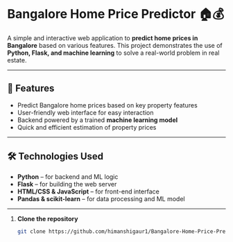 # Bangalore Home Price Predictor 🏠💰

A simple and interactive web application to **predict home prices in Bangalore** based on various features. This project demonstrates the use of **Python, Flask, and machine learning** to solve a real-world problem in real estate.

---

## 🌟 Features

- Predict Bangalore home prices based on key property features  
- User-friendly web interface for easy interaction  
- Backend powered by a trained **machine learning model**  
- Quick and efficient estimation of property prices  

---

## 🛠 Technologies Used

- **Python** – for backend and ML logic  
- **Flask** – for building the web server  
- **HTML/CSS & JavaScript** – for front-end interface  
- **Pandas & scikit-learn** – for data processing and ML model  

---



1. **Clone the repository**
   ```bash
   git clone https://github.com/himanshigaur1/Bangalore-Home-Price-Predictor.git
